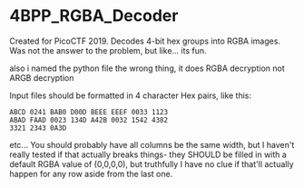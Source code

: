 # 4BPP_RGBA_Decoder
Created for PicoCTF 2019. Decodes 4-bit hex groups into RGBA images. 
Was not the answer to the problem, but like... its fun.

also i named the python file the wrong thing, it does RGBA decryption not ARGB decryption


Input files should be formatted in 4 character Hex pairs, like this:
```
ABCD 0241 BAB0 D00D BEEE EEEF 0033 1123
ABAD FAAD 0023 134D A42B 0032 1542 4382
3321 2343 0A3D 
```
etc...
You should probably have all columns be the same width, but I haven't really tested if that actually breaks things- they SHOULD be filled in with a default RGBA value of (0,0,0,0), but truthfully I have no clue if that'll actually happen for any row aside from the last one.
